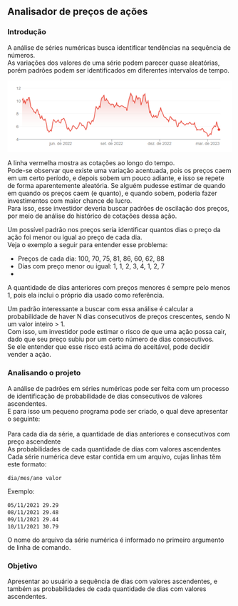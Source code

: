 ## Analisador de preços de ações

### Introdução

A análise de séries numéricas busca identificar tendências na sequência de números. <br>
As variações dos valores de uma série podem parecer quase aleatórias, porém padrões podem ser identificados em diferentes intervalos de tempo. 

![img.png](img.png)

A linha vermelha mostra as cotações ao longo do tempo. <br>
Pode-se observar que existe uma variação acentuada, pois os preços caem em um certo período, e depois sobem um pouco adiante, e isso se repete de forma aparentemente aleatória. Se alguém pudesse estimar de quando em quando os preços caem (e quanto), e quando sobem, poderia fazer investimentos com maior chance de lucro. <br>
Para isso, esse investidor deveria buscar padrões de oscilação dos preços, por meio de análise do histórico de cotações dessa ação.

Um possível padrão nos preços seria identificar quantos dias o preço da ação foi menor ou igual ao preço de cada dia. <br>
Veja o exemplo a seguir para entender esse problema:

- Preços de cada dia: 100, 70, 75, 81, 86, 60, 62, 88
- Dias com preço menor ou igual: 1, 1, 2, 3, 4, 1, 2, 7
- 
A quantidade de dias anteriores com preços menores é sempre pelo menos 1, pois ela inclui o próprio dia usado como referência.

Um padrão interessante a buscar com essa análise é calcular a probabilidade de haver N dias consecutivos de preços crescentes, sendo N um valor inteiro > 1. <br>
Com isso, um investidor pode estimar o risco de que uma ação possa cair, dado que seu preço subiu por um certo número de dias consecutivos. <br>
Se ele entender que esse risco está acima do aceitável, pode decidir vender a ação.

### Analisando o projeto

A análise de padrões em séries numéricas pode ser feita com um processo de identificação de probabilidade de dias consecutivos de valores ascendentes. <br> 
E para isso um pequeno programa pode ser criado, o qual deve apresentar o seguinte:
<br> <br>
Para cada dia da série, a quantidade de dias anteriores e consecutivos com preço ascendente <br>
As probabilidades de cada quantidade de dias com valores ascendentes <br>
Cada série numérica deve estar contida em um arquivo, cujas linhas têm este formato:<br>

```
dia/mes/ano valor
```

Exemplo:

```
05/11/2021 29.29
08/11/2021 29.48
09/11/2021 29.44
10/11/2021 30.79
```

O nome do arquivo da série numérica é informado no primeiro argumento de linha de comando.


### Objetivo 

Apresentar ao usuário a sequência de dias com valores ascendentes, e também as probabilidades de cada quantidade de dias com valores ascendentes.